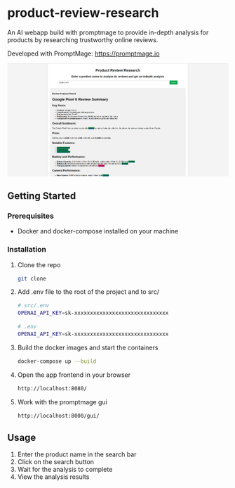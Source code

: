 # product-review-research
An AI webapp build with promptmage to provide in-depth analysis for products by researching trustworthy online reviews.

Developed with PromptMage: https://promptmage.io

![Product Review Research](https://github.com/tsterbak/product-review-research/blob/main/assets/screenshot.png)

## Getting Started

### Prerequisites

- Docker and docker-compose installed on your machine

### Installation

1. Clone the repo
   ```sh
   git clone
   ```

2. Add .env file to the root of the project and to src/
    ```sh
    # src/.env
    OPENAI_API_KEY=sk-xxxxxxxxxxxxxxxxxxxxxxxxxxxxxx
    ```
    ```sh
    # .env
    OPENAI_API_KEY=sk-xxxxxxxxxxxxxxxxxxxxxxxxxxxxxx
    ```

2. Build the docker images and start the containers
    ```sh
    docker-compose up --build
    ```

3. Open the app frontend in your browser
    ```sh
    http://localhost:8080/
    ```

4. Work with the promptmage gui
    ```sh
    http://localhost:8000/gui/
    ```

## Usage

1. Enter the product name in the search bar
2. Click on the search button
3. Wait for the analysis to complete
4. View the analysis results